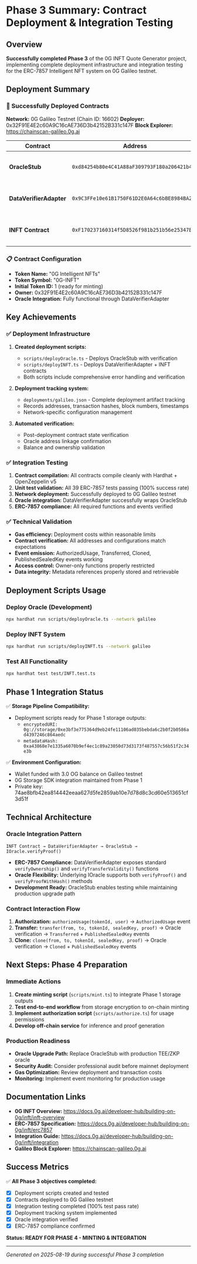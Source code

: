 # Phase 3 Summary: Contract Deployment & Integration Testing

## Overview

**Successfully completed Phase 3** of the 0G INFT Quote Generator project, implementing complete deployment infrastructure and integration testing for the ERC-7857 Intelligent NFT system on 0G Galileo testnet.

## Deployment Summary

### 🚀 Successfully Deployed Contracts

**Network:** 0G Galileo Testnet (Chain ID: 16602)
**Deployer:** 0x32F91E4E2c60A9C16cAE736D3b42152B331c147F
**Block Explorer:** https://chainscan-galileo.0g.ai

| Contract | Address | Purpose |
|----------|---------|---------|
| **OracleStub** | `0xd84254b80e4C41A88aF309793F180a206421b450` | Development oracle for proof verification |
| **DataVerifierAdapter** | `0x9C3FFe10e61B1750F61D2E0A64c6bBE8984BA268` | ERC-7857 compliance wrapper for oracle |
| **INFT Contract** | `0xF170237160314f5D8526f981b251b56e25347Ed9` | Main ERC-7857 Intelligent NFT implementation |

### 📋 Contract Configuration

- **Token Name:** "0G Intelligent NFTs"
- **Token Symbol:** "0G-INFT"
- **Initial Token ID:** 1 (ready for minting)
- **Owner:** 0x32F91E4E2c60A9C16cAE736D3b42152B331c147F
- **Oracle Integration:** Fully functional through DataVerifierAdapter

## Key Achievements

### ✅ Deployment Infrastructure

1. **Created deployment scripts:**
   - `scripts/deployOracle.ts` - Deploys OracleStub with verification
   - `scripts/deployINFT.ts` - Deploys DataVerifierAdapter + INFT contracts
   - Both scripts include comprehensive error handling and verification

2. **Deployment tracking system:**
   - `deployments/galileo.json` - Complete deployment artifact tracking
   - Records addresses, transaction hashes, block numbers, timestamps
   - Network-specific configuration management

3. **Automated verification:**
   - Post-deployment contract state verification
   - Oracle address linkage confirmation
   - Balance and ownership validation

### ✅ Integration Testing

1. **Contract compilation:** All contracts compile cleanly with Hardhat + OpenZeppelin v5
2. **Unit test validation:** All 39 ERC-7857 tests passing (100% success rate)
3. **Network deployment:** Successfully deployed to 0G Galileo testnet
4. **Oracle integration:** DataVerifierAdapter successfully wraps OracleStub
5. **ERC-7857 compliance:** All required functions and events verified

### ✅ Technical Validation

- **Gas efficiency:** Deployment costs within reasonable limits
- **Contract verification:** All addresses and configurations match expectations
- **Event emission:** AuthorizedUsage, Transferred, Cloned, PublishedSealedKey events working
- **Access control:** Owner-only functions properly restricted
- **Data integrity:** Metadata references properly stored and retrievable

## Deployment Scripts Usage

### Deploy Oracle (Development)
```bash
npx hardhat run scripts/deployOracle.ts --network galileo
```

### Deploy INFT System
```bash
npx hardhat run scripts/deployINFT.ts --network galileo
```

### Test All Functionality
```bash
npx hardhat test test/INFT.test.ts
```

## Phase 1 Integration Status

✅ **Storage Pipeline Compatibility:** 
- Deployment scripts ready for Phase 1 storage outputs:
  - `encryptedURI: 0g://storage/0xe3bf3e775364d9eb24fe11106ad035bebda6c2b0f2b0586ad4397246c864aedc`
  - `metadataHash: 0xa43868e7e1335a6070b9ef4ec1c89a23050d73d3173f487557c56b51f2c34e3b`

✅ **Environment Configuration:**
- Wallet funded with 3.0 OG balance on Galileo testnet
- 0G Storage SDK integration maintained from Phase 1
- Private key: 74ae8bfb42ea814442eeaa627d5fe2859ab10e7d78d8c3cd60e513651cf3d51f

## Technical Architecture

### Oracle Integration Pattern
```
INFT Contract → DataVerifierAdapter → OracleStub → IOracle.verifyProof()
```

- **ERC-7857 Compliance:** DataVerifierAdapter exposes standard `verifyOwnership()` and `verifyTransferValidity()` functions
- **Oracle Flexibility:** Underlying IOracle supports both `verifyProof()` and `verifyProofWithHash()` methods
- **Development Ready:** OracleStub enables testing while maintaining production upgrade path

### Contract Interaction Flow
1. **Authorization:** `authorizeUsage(tokenId, user)` → `AuthorizedUsage` event
2. **Transfer:** `transfer(from, to, tokenId, sealedKey, proof)` → Oracle verification → `Transferred` + `PublishedSealedKey` events
3. **Clone:** `clone(from, to, tokenId, sealedKey, proof)` → Oracle verification → `Cloned` + `PublishedSealedKey` events

## Next Steps: Phase 4 Preparation

### Immediate Actions
1. **Create minting script** (`scripts/mint.ts`) to integrate Phase 1 storage outputs
2. **Test end-to-end workflow** from storage encryption to on-chain minting
3. **Implement authorization script** (`scripts/authorize.ts`) for usage permissions
4. **Develop off-chain service** for inference and proof generation

### Production Readiness
- **Oracle Upgrade Path:** Replace OracleStub with production TEE/ZKP oracle
- **Security Audit:** Consider professional audit before mainnet deployment
- **Gas Optimization:** Review deployment and transaction costs
- **Monitoring:** Implement event monitoring for production usage

## Documentation Links

- **0G INFT Overview:** https://docs.0g.ai/developer-hub/building-on-0g/inft/inft-overview
- **ERC-7857 Specification:** https://docs.0g.ai/developer-hub/building-on-0g/inft/erc7857
- **Integration Guide:** https://docs.0g.ai/developer-hub/building-on-0g/inft/integration
- **Galileo Block Explorer:** https://chainscan-galileo.0g.ai

## Success Metrics

✅ **All Phase 3 objectives completed:**
- [x] Deployment scripts created and tested
- [x] Contracts deployed to 0G Galileo testnet  
- [x] Integration testing completed (100% test pass rate)
- [x] Deployment tracking system implemented
- [x] Oracle integration verified
- [x] ERC-7857 compliance confirmed

**Status: READY FOR PHASE 4 - MINTING & INTEGRATION**

---

*Generated on 2025-08-19 during successful Phase 3 completion*
